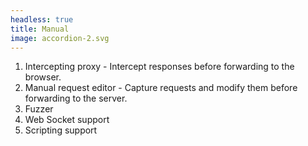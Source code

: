 ```yaml
---
headless: true
title: Manual
image: accordion-2.svg
---
```


1. Intercepting proxy - Intercept responses before forwarding to the browser.
2. Manual request editor - Capture requests and modify them before forwarding to the server.
3. Fuzzer
4. Web Socket support
5. Scripting support

